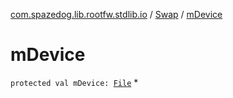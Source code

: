 [com.spazedog.lib.rootfw.stdlib.io](../index.md) / [Swap](index.md) / [mDevice](.)

# mDevice

`protected val mDevice: `[`File`](../-file/index.md)
*
